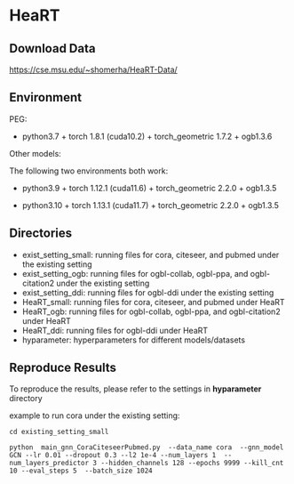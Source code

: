 # HeaRT

## Download Data

https://cse.msu.edu/~shomerha/HeaRT-Data/

## Environment

PEG:

- python3.7 + torch 1.8.1 (cuda10.2) + torch_geometric 1.7.2 + ogb1.3.6


Other models:

The following two environments both work:

- python3.9 + torch 1.12.1 (cuda11.6) + torch_geometric 2.2.0 + ogb1.3.5

- python3.10 + torch 1.13.1 (cuda11.7) + torch_geometric 2.2.0 + ogb1.3.5

## Directories

- exist_setting_small: running files for cora, citeseer, and pubmed under the existing setting
- exist_setting_ogb: running files for ogbl-collab, ogbl-ppa, and ogbl-citation2 under the existing setting
- exist_setting_ddi: running files for ogbl-ddi under the existing setting
- HeaRT_small: running files for cora, citeseer, and pubmed under HeaRT
- HeaRT_ogb: running files for ogbl-collab, ogbl-ppa, and ogbl-citation2 under HeaRT
- HeaRT_ddi: running files for ogbl-ddi under HeaRT
- hyparameter: hyperparameters for different models/datasets

## Reproduce Results

To reproduce the results, please refer to the settings in **hyparameter** directory

example to run cora under the existing setting:
```
cd existing_setting_small
```
```
python  main_gnn_CoraCiteseerPubmed.py  --data_name cora  --gnn_model GCN --lr 0.01 --dropout 0.3 --l2 1e-4 --num_layers 1  --num_layers_predictor 3 --hidden_channels 128 --epochs 9999 --kill_cnt 10 --eval_steps 5  --batch_size 1024
```


<!-- example to run cora under the existing setting for ogbl-collab, ogbl-ppa, ogbl-citation2 -->
<!-- ```
python NeighborOverlap.py   --xdp 0.4 --tdp 0.0 --pt 0.75 --gnnedp 0.0 --preedp 0.0 --predp 0.55 --gnndp 0.75  --probscale 6.5 --proboffset 4.4 --alpha 0.4  --gnnlr 0.0085 --prelr 0.0078  --batch_size 384  --ln --lnnn --predictor $model --dataset Citeseer  --epochs 100 --runs 10 --model puregcn --hiddim 256 --mplayers 1  --testbs 4096  --maskinput  --jk  --use_xlin  --tailact  --twolayerlin
``` -->



